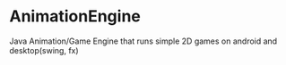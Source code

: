 # AnimationEngine
Java Animation/Game Engine that runs simple 2D games on android and desktop(swing, fx)
